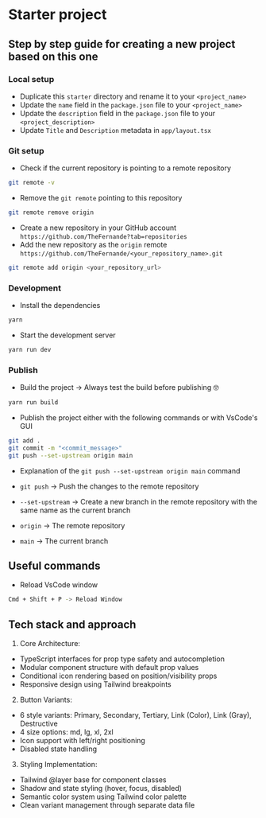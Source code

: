 # Starter project

## Step by step guide for creating a new project based on this one

### Local setup

- Duplicate this `starter` directory and rename it to your `<project_name>`
- Update the `name` field in the `package.json` file to your `<project_name>`
- Update the `description` field in the `package.json` file to your `<project_description>`
- Update `Title` and `Description` metadata in `app/layout.tsx`

### Git setup

- Check if the current repository is pointing to a remote repository

```bash
git remote -v
```

- Remove the `git remote` pointing to this repository

```bash
git remote remove origin
```

- Create a new repository in your GitHub account `https://github.com/TheFernande?tab=repositories`
- Add the new repository as the `origin` remote `https://github.com/TheFernande/<your_repository_name>.git`

```bash
git remote add origin <your_repository_url>
```

### Development

- Install the dependencies

```bash
yarn
```

- Start the development server

```bash
yarn run dev
```

### Publish

- Build the project -> Always test the build before publishing 🤓

```bash
yarn run build
```

- Publish the project either with the following commands or with VsCode's GUI

```bash
git add .
git commit -m "<commit_message>"
git push --set-upstream origin main
```

- Explanation of the `git push --set-upstream origin main` command

- `git push` -> Push the changes to the remote repository
- `--set-upstream` -> Create a new branch in the remote repository with the same name as the current branch
- `origin` -> The remote repository
- `main` -> The current branch

## Useful commands

- Reload VsCode window

```bash
Cmd + Shift + P -> Reload Window
```

## Tech stack and approach

1. Core Architecture: 
- TypeScript interfaces for prop type safety and autocompletion 
- Modular component structure with default prop values 
- Conditional icon rendering based on position/visibility props 
- Responsive design using Tailwind breakpoints 

2. Button Variants: 
- 6 style variants: Primary, Secondary, Tertiary, Link (Color), Link (Gray), Destructive 
- 4 size options: md, lg, xl, 2xl 
- Icon support with left/right positioning 
- Disabled state handling 

3. Styling Implementation: 
- Tailwind @layer base for component classes 
- Shadow and state styling (hover, focus, disabled) 
- Semantic color system using Tailwind color palette 
- Clean variant management through separate data file
